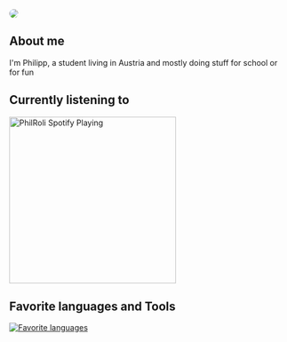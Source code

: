<img src="https://i.imgur.com/rwbRL2i.png" style="border-radius:25px" align="center" />

## About me

I'm Philipp, a student living in Austria and mostly doing stuff for school or for fun

## Currently listening to

<img src="https://spotify-now-playing-nine-phi.vercel.app/api/spotify" alt="PhilRoli Spotify Playing" width="300" />

## Favorite languages and Tools

[![Favorite languages](https://skillicons.dev/icons?i=python,js,html,css,react,nodejs,vscode,github)](https://skillicons.dev)
